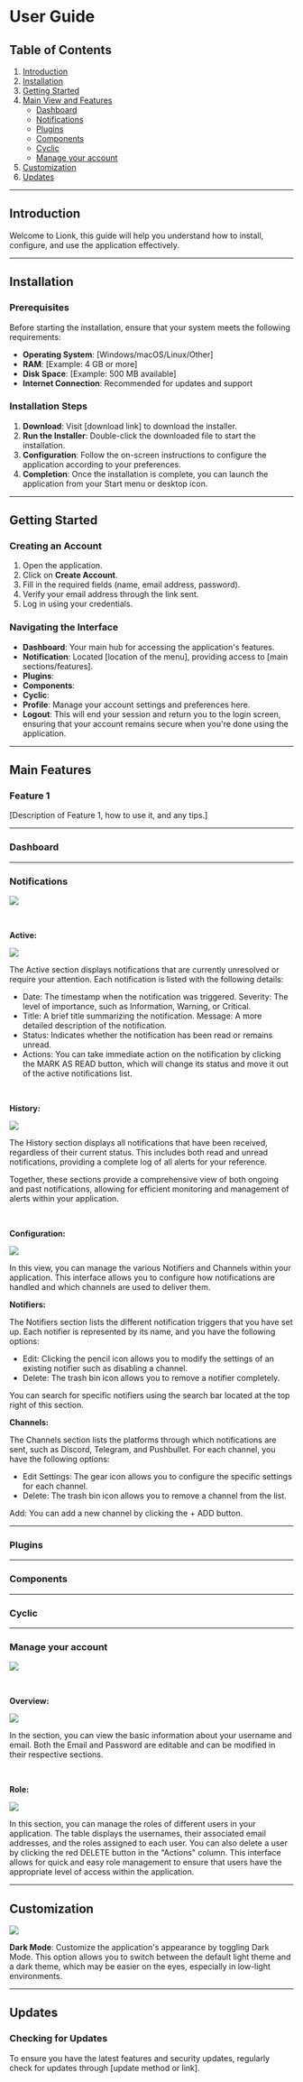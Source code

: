 # User Guide

## Table of Contents

1. [Introduction](#introduction)
2. [Installation](#installation)
3. [Getting Started](#getting-started)
4. [Main View and Features](#main-features)
   - [Dashboard](#dashboard)
   - [Notifications](#notifications)
   - [Plugins](#plugins)
   - [Components](#components)
   - [Cyclic](#cyclic)
   - [Manage your account](#manage-your-account)
5. [Customization](#customization)
6. [Updates](#updates)

---

## Introduction

Welcome to Lionk, this guide will help you understand how to install, configure, and use the application effectively.

---

## Installation

### Prerequisites

Before starting the installation, ensure that your system meets the following requirements:

- **Operating System**: [Windows/macOS/Linux/Other]
- **RAM**: [Example: 4 GB or more]
- **Disk Space**: [Example: 500 MB available]
- **Internet Connection**: Recommended for updates and support

### Installation Steps

1. **Download**: Visit [download link] to download the installer.
2. **Run the Installer**: Double-click the downloaded file to start the installation.
3. **Configuration**: Follow the on-screen instructions to configure the application according to your preferences.
4. **Completion**: Once the installation is complete, you can launch the application from your Start menu or desktop icon.

---

## Getting Started

### Creating an Account

1. Open the application.
2. Click on **Create Account**.
3. Fill in the required fields (name, email address, password).
4. Verify your email address through the link sent.
5. Log in using your credentials.

### Navigating the Interface

- **Dashboard**: Your main hub for accessing the application's features.
- **Notification**: Located [location of the menu], providing access to [main sections/features].
- **Plugins**: 
- **Components**: 
- **Cyclic**: 
- **Profile**: Manage your account settings and preferences here.
- **Logout**: This will end your session and return you to the login screen, ensuring that your account remains secure when you're done using the application.

---

## Main Features

### Feature 1

[Description of Feature 1, how to use it, and any tips.]

---

### Dashboard

---

### Notifications

![](drawerTopNotification.png)

<br>

**Active:**

![](active.png)

The Active section displays notifications that are currently unresolved or require your attention. Each notification is listed with the following details:

- Date: The timestamp when the notification was triggered.
Severity: The level of importance, such as Information, Warning, or Critical.
- Title: A brief title summarizing the notification.
Message: A more detailed description of the notification.
- Status: Indicates whether the notification has been read or remains unread.
- Actions: You can take immediate action on the notification by clicking the MARK AS READ button, which will change its status and move it out of the active notifications list.

<br>

**History:**

![](history.png)

The History section displays all notifications that have been received, regardless of their current status. This includes both read and unread notifications, providing a complete log of all alerts for your reference.

Together, these sections provide a comprehensive view of both ongoing and past notifications, allowing for efficient monitoring and management of alerts within your application.

<br>

**Configuration:**

![](configuration.png)

In this view, you can manage the various Notifiers and Channels within your application. This interface allows you to configure how notifications are handled and which channels are used to deliver them.

**Notifiers:**

The Notifiers section lists the different notification triggers that you have set up. Each notifier is represented by its name, and you have the following options:

- Edit: Clicking the pencil icon allows you to modify the settings of an existing notifier such as disabling a channel.
- Delete: The trash bin icon allows you to remove a notifier completely.

You can search for specific notifiers using the search bar located at the top right of this section.

**Channels:**

The Channels section lists the platforms through which notifications are sent, such as Discord, Telegram, and Pushbullet. For each channel, you have the following options:

- Edit Settings: The gear icon allows you to configure the specific settings for each channel.
- Delete: The trash bin icon allows you to remove a channel from the list.

Add: You can add a new channel by clicking the + ADD button.

---

### Plugins

---

### Components

---

### Cyclic

---

### Manage your account

![](drawerBottomProfile.png)

<br>

**Overview:**

![](profile.png)

In the section, you can view the basic information about your username and email. Both the Email and Password are editable and can be modified in their respective sections.

<br>

**Role:**

![](role.png)

In this section, you can manage the roles of different users in your application. The table displays the usernames, their associated email addresses, and the roles assigned to each user. You can also delete a user by clicking the red DELETE button in the "Actions" column. This interface allows for quick and easy role management to ensure that users have the appropriate level of access within the application.

---

## Customization

![](appBarDarkMode.png)

**Dark Mode**: Customize the application's appearance by toggling Dark Mode. This option allows you to switch between the default light theme and a dark theme, which may be easier on the eyes, especially in low-light environments.

---

## Updates

### Checking for Updates

To ensure you have the latest features and security updates, regularly check for updates through [update method or link].